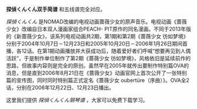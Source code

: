 

**探偵くんくん双手简谱** 和五线谱完全对应。

_探偵くんくん_ 是NOMAD改编的电视动画蔷薇少女的原声音乐。电视动画《蔷薇少女》改编自日本双人漫画家组合PEACH-
PIT原作的同名漫画。不同于2013年版的《新蔷薇少女》，该系列电视动画共2期，第1期和第2期《蔷薇少女
彷如梦境》分别于2004年10月7日－12月23日和2005年10月20日－2006年1月26日期间首播，各12话。在第1期动画播放并大获成功后，随着爱好者们呼喊“想要再见到人偶活跃”，于是制作单位制作了第2期《蔷薇少女
彷如梦境》，风格依旧是延续前作的思路，但故事内容则是完全的原创。虽然早在2005年就传出要制作特别篇OVA的消息，但是直到2006年8月21日在《蔷薇少女》动画官网上首次公开了一张特别篇的宣传图，同时同时特别篇正式定名《蔷薇少女
oubertüre（序曲）》。OVA全2话，分别在2006年12月22日、12月23日播出。

这里我们提供 _探偵くんくん钢琴谱_ ，大家可以免费下载学习。

